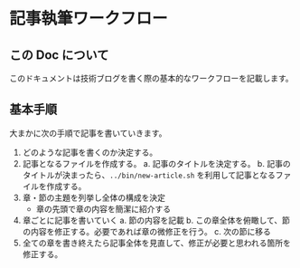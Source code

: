 # 記事執筆ワークフロー

## この Doc について

このドキュメントは技術ブログを書く際の基本的なワークフローを記載します。

## 基本手順

大まかに次の手順で記事を書いていきます。

1. どのような記事を書くのか決定する。
1. 記事となるファイルを作成する。
    a. 記事のタイトルを決定する。
    b. 記事のタイトルが決まったら、`../bin/new-article.sh` を利用して記事となるファイルを作成する。
1. 章・節の主題を列挙し全体の構成を決定
    - 章の先頭で章の内容を簡潔に紹介する
1. 章ごとに記事を書いていく
    a. 節の内容を記載
    b. この章全体を俯瞰して、節の内容を修正する。必要であれば章の微修正を行う。
    c. 次の節に移る
1. 全ての章を書き終えたら記事全体を見直して、修正が必要と思われる箇所を修正する。
